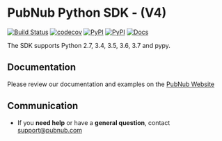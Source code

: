 # PubNub Python SDK - (V4)
[![Build Status](https://travis-ci.org/pubnub/python.svg?branch=master)](https://travis-ci.org/pubnub/python)
[![codecov](https://codecov.io/gh/pubnub/python/branch/master/graph/badge.svg)](https://codecov.io/gh/pubnub/python)
[![PyPI](https://img.shields.io/pypi/v/pubnub.svg)](https://pypi.python.org/pypi/pubnub/)
[![PyPI](https://img.shields.io/pypi/pyversions/pubnub.svg)](https://pypi.python.org/pypi/pubnub/)
[![Docs](https://img.shields.io/badge/docs-online-blue.svg)](https://www.pubnub.com/docs/python/pubnub-python-sdk-v4)

The SDK supports Python 2.7, 3.4, 3.5, 3.6, 3.7 and pypy.

## Documentation

Please review our documentation and examples on the [PubNub Website](https://www.pubnub.com/docs/python/pubnub-python-sdk-v4)

## Communication

- If you **need help** or have a **general question**, contact <support@pubnub.com>
